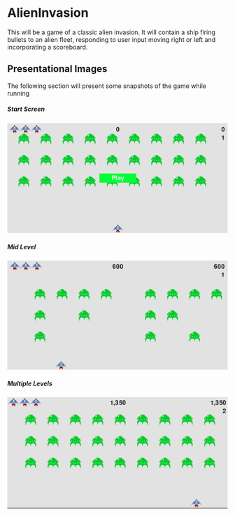 # AlienInvasion
This will be a game of a classic alien invasion. It will contain a ship firing bullets to an alien fleet, responding to user input moving right or left and incorporating a scoreboard. 

## Presentational Images
The following section will present some snapshots of the game while running

##### Start Screen
![](images/Image1.png)
##### Mid Level
![](images/Image2.png)
##### Multiple Levels
![](images/Image3.png)


